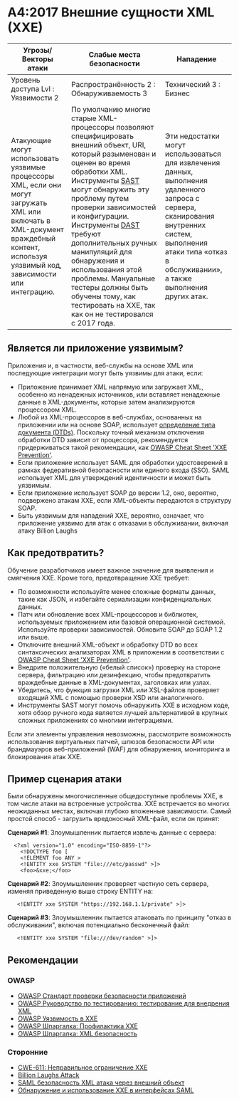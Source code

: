 # A4:2017 Внешние сущности XML (XXE)

| Угрозы/Векторы атаки | Слабые места безопасности           | Нападение               |
| -- | -- | -- |
| Уровень доступа Lvl : Уязвимости 2 | Распространённость 2 : Обнаруживаемость 3 | Технический 3 : Бизнес |
| Атакующие могут использовать уязвимые процессоры XML, если они могут загружать XML или включать в XML-документ враждебный контент, используя уязвимый код, зависимости или интеграцию. | По умолчанию многие старые XML-процессоры позволяют специфицировать внешний объект, URI, который разыменован и оценен во время обработки XML. Инструменты [SAST](https://www.owasp.org/index.php/Source_Code_Analysis_Tools) могут обнаружить эту проблему путем проверки зависимостей и конфигурации. Инструменты [DAST](https://www.owasp.org/index.php/Category:Vulnerability_Scanning_Tools) требуют дополнительных ручных манипуляций для обнаружения и использования этой проблемы. Мануальные тестеры должны быть обучены тому, как тестировать на XXE, так как он не тестировался с 2017 года. | Эти недостатки могут использоваться для извлечения данных, выполнения удаленного запроса с сервера, сканирования внутренних систем, выполнения атаки типа «отказ в обслуживании», а также выполнения других атак. |

## Является ли приложение уязвимым?

Приложения и, в частности, веб-службы на основе XML или последующие интеграции могут быть уязвимы для атаки, если:

* Приложение принимает XML напрямую или загружает XML, особенно из ненадежных источников, или вставляет ненадежные данные в XML-документы, которые затем анализируются процессором XML.
* Любой из XML-процессоров в веб-службах, основанных на приложении или на основе SOAP, использует [определение типа документа (DTDs)](https://en.wikipedia.org/wiki/Document_type_definition). Поскольку точный механизм отключения обработки DTD зависит от процессора, рекомендуется придерживаться такой рекомендации, как [OWASP Cheat Sheet 'XXE Prevention'](https://www.owasp.org/index.php/XML_External_Entity_(XXE)_Prevention_Cheat_Sheet). 
* Если приложение использует SAML для обработки удостоверений в рамках федеративной безопасности или единого входа (SSO). SAML использует XML для утверждений идентичности и может быть уязвимым.
* Если приложение использует SOAP до версии 1.2, оно, вероятно, подвержено атакам XXE, если XML-объекты передаются в структуру SOAP.
* Быть уязвимым для нападений XXE, вероятно, означает, что приложение уязвимо для атак с отказами в обслуживании, включая атаку Billion Laughs

## Как предотвратить?

Обучение разработчиков имеет важное значение для выявления и смягчения XXE. Кроме того, предотвращение XXE требует:

* По возможности используйте менее сложные форматы данных, такие как JSON, и избегайте сериализации конфиденциальных данных.
* Патч или обновление всех XML-процессоров и библиотек, используемых приложением или базовой операционной системой. Используйте проверки зависимостей. Обновите SOAP до SOAP 1.2 или выше.
* Отключите внешний XML-объект и обработку DTD во всех синтаксических анализаторах XML в приложении в соответствии с  [OWASP Cheat Sheet 'XXE Prevention'](https://www.owasp.org/index.php/XML_External_Entity_(XXE)_Prevention_Cheat_Sheet). 
* Внедрите положительную («белый список») проверку на стороне сервера, фильтрацию или дезинфекцию, чтобы предотвратить враждебные данные в XML-документах, заголовках или узлах.
* Убедитесь, что функция загрузки XML или XSL-файлов проверяет входящий XML с помощью проверки XSD или аналогичного.
* Инструменты SAST могут помочь обнаружить XXE в исходном коде, хотя обзор ручного кода является лучшей альтернативой в крупных сложных приложениях со многими интеграциями.

Если эти элементы управления невозможны, рассмотрите возможность использования виртуальных патчей, шлюзов безопасности API или брандмауэров веб-приложений (WAF) для обнаружения, мониторинга и блокирования атак XXE.

## Пример сценария атаки

Были обнаружены многочисленные общедоступные проблемы XXE, в том числе атаки на встроенные устройства. XXE встречается во многих неожиданных местах, включая глубоко вложенные зависимости. Самый простой способ - загрузить вредоносный XML-файл, если он принят:

**Сценарий #1**: Злоумышленник пытается извлечь данные с сервера:

```
  <?xml version="1.0" encoding="ISO-8859-1"?>
    <!DOCTYPE foo [
    <!ELEMENT foo ANY >
    <!ENTITY xxe SYSTEM "file:///etc/passwd" >]>
    <foo>&xxe;</foo>
```

**Сценарий #2**: Злоумышленник проверяет частную сеть сервера, изменяя приведенную выше строку ENTITY на:
```
   <!ENTITY xxe SYSTEM "https://192.168.1.1/private" >]>
```

**Сценарий #3**: Злоумышленник пытается атаковать по принципу "отказ в обслуживании", включая потенциально бесконечный файл:

```
   <!ENTITY xxe SYSTEM "file:///dev/random" >]>
```

## Рекомендации

### OWASP

* [OWASP Стандарт проверки безопасности приложений](https://www.owasp.org/index.php/Category:OWASP_Application_Security_Verification_Standard_Project#tab=Home)
* [OWASP Руководство по тестированию: тестирование для внедрения XML](https://www.owasp.org/index.php/Testing_for_XML_Injection_(OTG-INPVAL-008))
* [OWASP Уязвимость в XXE](https://www.owasp.org/index.php/XML_External_Entity_(XXE)_Processing)
* [OWASP Шпаргалка: Профилактика XXE](https://www.owasp.org/index.php/XML_External_Entity_(XXE)_Prevention_Cheat_Sheet)
* [OWASP Шпаргалка: XML безопасность](https://www.owasp.org/index.php/XML_Security_Cheat_Sheet)

### Сторонние

* [CWE-611: Неправильное ограничение XXE](https://cwe.mitre.org/data/definitions/611.html)
* [Billion Laughs Attack](https://en.wikipedia.org/wiki/Billion_laughs_attack)
* [SAML безопасность XML атака через внешний объект](https://secretsofappsecurity.blogspot.tw/2017/01/saml-security-xml-external-entity-attack.html)
* [Обнаружение и использование XXE в интерфейсах SAML](https://web-in-security.blogspot.tw/2014/11/detecting-and-exploiting-xxe-in-saml.html)
